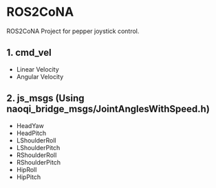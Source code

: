 # ROS2CoNA 
ROS2CoNA Project for pepper joystick control. 

## 1. cmd_vel 
- Linear Velocity
- Angular Velocity

## 2. js_msgs (Using naoqi_bridge_msgs/JointAnglesWithSpeed.h)
- HeadYaw
- HeadPitch
- LShoulderRoll
- LShoulderPitch
- RShoulderRoll
- RShoulderPitch
- HipRoll
- HipPitch
